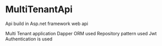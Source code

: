 # MultiTenantApi
Api build in Asp.net framework web api

Multi Tenant application
Dapper ORM used
Repository pattern used
Jwt Authentication is used
